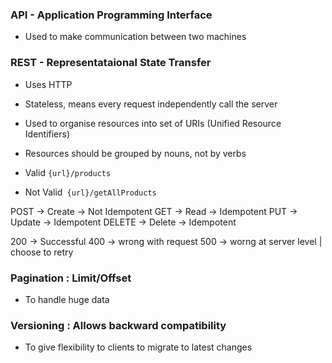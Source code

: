 ### API - Application Programming Interface
* Used to make communication between two machines

### REST - Representataional State Transfer
* Uses HTTP
* Stateless, means every request independently call the server

* Used to organise resources into set of URIs (Unified Resource Identifiers)

* Resources should be grouped by nouns, not by verbs
* Valid ``` {url}/products ```
* Not Valid``` {url}/getAllProducts```


POST -> Create -> Not Idempotent
GET -> Read -> Idempotent
PUT -> Update -> Idempotent
DELETE -> Delete -> Idempotent


200 -> Successful
400 -> wrong with request
500 -> worng at server level | choose to retry

### Pagination : Limit/Offset
* To handle huge data

### Versioning : Allows backward compatibility
* To give flexibility to clients to migrate to latest changes